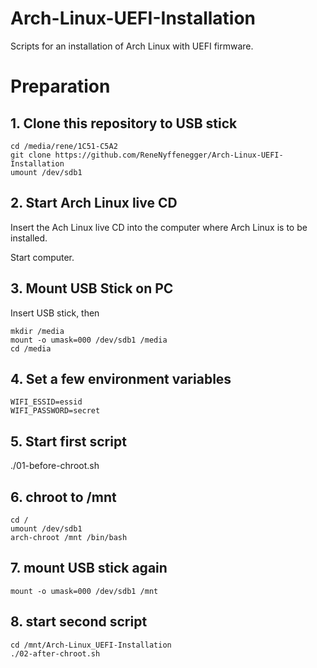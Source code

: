 # Arch-Linux-UEFI-Installation
Scripts for an installation of Arch Linux with UEFI firmware.

# Preparation

## 1. Clone this repository to USB stick

    cd /media/rene/1C51-C5A2
    git clone https://github.com/ReneNyffenegger/Arch-Linux-UEFI-Installation
    umount /dev/sdb1

## 2. Start Arch Linux live CD

Insert the Ach Linux live CD into the computer where Arch Linux is to be installed.

Start computer.

## 3. Mount USB Stick on PC

Insert USB stick, then

    mkdir /media
    mount -o umask=000 /dev/sdb1 /media
    cd /media

## 4. Set a few environment variables


    WIFI_ESSID=essid
    WIFI_PASSWORD=secret

## 5. Start first script

./01-before-chroot.sh
   
## 6. chroot to /mnt

    cd /
    umount /dev/sdb1
    arch-chroot /mnt /bin/bash

## 7. mount USB stick again

    mount -o umask=000 /dev/sdb1 /mnt

## 8. start second script

    cd /mnt/Arch-Linux_UEFI-Installation
    ./02-after-chroot.sh

